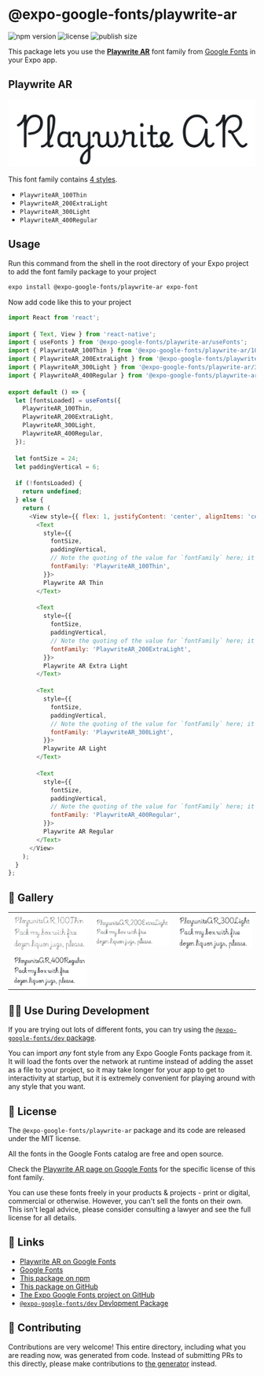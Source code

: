 # @expo-google-fonts/playwrite-ar

![npm version](https://flat.badgen.net/npm/v/@expo-google-fonts/playwrite-ar)
![license](https://flat.badgen.net/github/license/expo/google-fonts)
![publish size](https://flat.badgen.net/packagephobia/install/@expo-google-fonts/playwrite-ar)

This package lets you use the [**Playwrite AR**](https://fonts.google.com/specimen/Playwrite+AR) font family from [Google Fonts](https://fonts.google.com/) in your Expo app.

## Playwrite AR

![Playwrite AR](./font-family.png)

This font family contains [4 styles](#-gallery).

- `PlaywriteAR_100Thin`
- `PlaywriteAR_200ExtraLight`
- `PlaywriteAR_300Light`
- `PlaywriteAR_400Regular`

## Usage

Run this command from the shell in the root directory of your Expo project to add the font family package to your project
```sh
expo install @expo-google-fonts/playwrite-ar expo-font
```

Now add code like this to your project
```js
import React from 'react';

import { Text, View } from 'react-native';
import { useFonts } from '@expo-google-fonts/playwrite-ar/useFonts';
import { PlaywriteAR_100Thin } from '@expo-google-fonts/playwrite-ar/100Thin';
import { PlaywriteAR_200ExtraLight } from '@expo-google-fonts/playwrite-ar/200ExtraLight';
import { PlaywriteAR_300Light } from '@expo-google-fonts/playwrite-ar/300Light';
import { PlaywriteAR_400Regular } from '@expo-google-fonts/playwrite-ar/400Regular';

export default () => {
  let [fontsLoaded] = useFonts({
    PlaywriteAR_100Thin,
    PlaywriteAR_200ExtraLight,
    PlaywriteAR_300Light,
    PlaywriteAR_400Regular,
  });

  let fontSize = 24;
  let paddingVertical = 6;

  if (!fontsLoaded) {
    return undefined;
  } else {
    return (
      <View style={{ flex: 1, justifyContent: 'center', alignItems: 'center' }}>
        <Text
          style={{
            fontSize,
            paddingVertical,
            // Note the quoting of the value for `fontFamily` here; it expects a string!
            fontFamily: 'PlaywriteAR_100Thin',
          }}>
          Playwrite AR Thin
        </Text>

        <Text
          style={{
            fontSize,
            paddingVertical,
            // Note the quoting of the value for `fontFamily` here; it expects a string!
            fontFamily: 'PlaywriteAR_200ExtraLight',
          }}>
          Playwrite AR Extra Light
        </Text>

        <Text
          style={{
            fontSize,
            paddingVertical,
            // Note the quoting of the value for `fontFamily` here; it expects a string!
            fontFamily: 'PlaywriteAR_300Light',
          }}>
          Playwrite AR Light
        </Text>

        <Text
          style={{
            fontSize,
            paddingVertical,
            // Note the quoting of the value for `fontFamily` here; it expects a string!
            fontFamily: 'PlaywriteAR_400Regular',
          }}>
          Playwrite AR Regular
        </Text>
      </View>
    );
  }
};

```

## 🔡 Gallery


||||
|-|-|-|
|![PlaywriteAR_100Thin](.//100Thin/PlaywriteAR_100Thin.ttf.png)|![PlaywriteAR_200ExtraLight](.//200ExtraLight/PlaywriteAR_200ExtraLight.ttf.png)|![PlaywriteAR_300Light](.//300Light/PlaywriteAR_300Light.ttf.png)||
|![PlaywriteAR_400Regular](.//400Regular/PlaywriteAR_400Regular.ttf.png)||||


## 👩‍💻 Use During Development

If you are trying out lots of different fonts, you can try using the [`@expo-google-fonts/dev` package](https://github.com/expo/google-fonts/tree/master/font-packages/dev#readme).

You can import *any* font style from any Expo Google Fonts package from it. It will load the fonts
over the network at runtime instead of adding the asset as a file to your project, so it may take longer
for your app to get to interactivity at startup, but it is extremely convenient
for playing around with any style that you want.

## 📖 License

The `@expo-google-fonts/playwrite-ar` package and its code are released under the MIT license.

All the fonts in the Google Fonts catalog are free and open source.

Check the [Playwrite AR page on Google Fonts](https://fonts.google.com/specimen/Playwrite+AR) for the specific license of this font family.

You can use these fonts freely in your products & projects - print or digital, commercial or otherwise. However, you can't sell the fonts on their own. This isn't legal advice, please consider consulting a lawyer and see the full license for all details.

## 🔗 Links

- [Playwrite AR on Google Fonts](https://fonts.google.com/specimen/Playwrite+AR)
- [Google Fonts](https://fonts.google.com/)
- [This package on npm](https://www.npmjs.com/package/@expo-google-fonts/playwrite-ar)
- [This package on GitHub](https://github.com/expo/google-fonts/tree/master/font-packages/playwrite-ar)
- [The Expo Google Fonts project on GitHub](https://github.com/expo/google-fonts)
- [`@expo-google-fonts/dev` Devlopment Package](https://github.com/expo/google-fonts/tree/master/font-packages/dev)

## 🤝 Contributing

Contributions are very welcome! This entire directory, including what you are reading now, was generated from code. Instead of submitting PRs to this directly, please make contributions to [the generator](https://github.com/expo/google-fonts/tree/master/packages/generator) instead.
